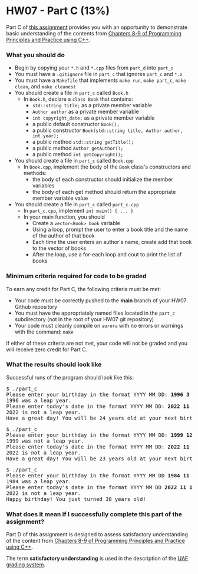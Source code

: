# HW07 - Part C (13%)

Part C of [this assignment](../README.md) provides you with an opportunity to demonstrate basic understanding of the contents from [Chapters 8-9 of Programming Principles and Practice using C++][textbook].

### What you should do


* Begin by copying your `*.h` and `*.cpp` files from `part_d` into `part_c`
* You must have a `.gitignore` file in `part_c` that ignores `part_c` and `*.o`
* You must have a `Makefile` that implements `make run`, `make part_c`, `make clean`, and `make cleanest`
* You should create a file in `part_c` called `Book.h` 
   - In `Book.h`, declare a `class Book` that contains:
     - `std::string title;` as a private member variable
     - `Author author` as a private member variable
     - `int copyright_date;` as a private member variable
     - a public default constructor `Book();`
     - a public constructor `Book(std::string title, Author author, int year);`
     - a public method `std::string getTitle();`
     - a public method `Author getAuthor();`
     - a public method `int getCopyright();`
* You should create a file in `part_c` called `Book.cpp`
  - In `Book.cpp`, implement the body of the `Book` class's constructors and methods:
    - the body of each constructor should initialize the member variables
    - the body of each get method should return the appropriate member variable value
* You should create a file in `part_c` called `part_c.cpp`
    - In `part_c.cpp`, implement `int main() { ... }`
    - In your main function, you should 
	  - Create a `vector<Book> book` variable
	  - Using a loop, prompt the user to enter a book title and the name of the author of that book
	  - Each time the user enters an author's name, create add that book to the vector of books
	  - After the loop, use a for-each loop and cout to print the list of books

### Minimum criteria required for code to be graded

To earn any credit for Part C, the following criteria must be met:
* Your code must be correctly pushed to the **main** branch of your HW07 Github repository
* You must have the appropriately named files located in the `part_c` subdirectory (not in the root of your HW07 git repository)
* Your code must cleanly compile on `aurora` with no errors or warnings with the command: `make`


If either of these criteria are not met, your code will not be graded and you will receive zero credit for Part C.

### What the results should look like

Successful runs of the program should look like this:
<pre>$ ./part_c
Please enter your birthday in the format YYYY MM DD: <b>1996</b> <b>3</b> <b>22</b>
1996 was a leap year.
Please enter today's date in the format YYYY MM DD: <b>2022</b> <b>11</b> <b>17</b>
2022 is not a leap year.
Have a great day! You will be 24 years old at your next birthday!
</pre>

<pre>$ ./part_c
Please enter your birthday in the format YYYY MM DD: <b>1999</b> <b>12</b> <b>29</b>
1999 was not a leap year.
Please enter today's date in the format YYYY MM DD: <b>2022</b> <b>11</b> <b>17</b>
2022 is not a leap year.
Have a great day! You will be 23 years old at your next birthday!
</pre>

<pre>$ ./part_c
Please enter your birthday in the format YYYY MM DD <b>1984</b> <b>11</b> <b>17</b>
1984 was a leap year.
Please enter today's date in the format YYYY MM DD <b>2022</b> <b>11</b> <b>17</b>
2022 is not a leap year.
Happy birthday! You just turned 38 years old!
</pre>

### What does it mean if I successfully complete this part of the assignment?

Part D of this assignment is designed to assess satisfactory understanding of the content from [Chapters 8-9 of Programming Principles and Practice using C++][textbook].

The term **satisfactory understanding** is used in the description of the [UAF grading system](https://catalog.uaf.edu/academics-regulations/grading-system-gpa-computation).


[textbook]: https://learning.oreilly.com/library/view/programming-principles-and/9780133796759/ch09.xhtml#ch09

